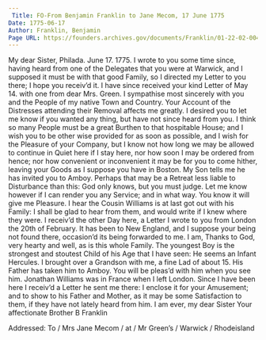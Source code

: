 ```yaml
---
 Title: FO-From Benjamin Franklin to Jane Mecom, 17 June 1775
Date: 1775-06-17
Author: Franklin, Benjamin
Page URL: https://founders.archives.gov/documents/Franklin/01-22-02-0043
---
```


My dear Sister,
Philada. June 17. 1775.
I wrote to you some time since, having heard from one of the Delegates that you were at Warwick, and I supposed it must be with that good Family, so I directed my Letter to you there; I hope you receiv’d it. I have since received your kind Letter of May 14. with one from dear Mrs. Green. I sympathise most sincerely with you and the People of my native Town and Country. Your Account of the Distresses attending their Removal affects me greatly. I desired you to let me know if you wanted any thing, but have not since heard from you. I think so many People must be a great Burthen to that hospitable House; and I wish you to be other wise provided for as soon as possible, and I wish for the Pleasure of your Company, but I know not how long we may be allowed to continue in Quiet here if I stay here, nor how soon I may be ordered from hence; nor how convenient or inconvenient it may be for you to come hither, leaving your Goods as I suppose you have in Boston. My Son tells me he has invited you to Amboy. Perhaps that may be a Retreat less liable to Disturbance than this: God only knows, but you must judge. Let me know however if I can render you any Service; and in what way. You know it will give me Pleasure. I hear the Cousin Williams is at last got out with his Family: I shall be glad to hear from them, and would write if I knew where they were. I receiv’d the other Day here, a Letter I wrote to you from London the 20th of February. It has been to New England, and I suppose your being not found there, occasion’d its being forwarded to me. I am, Thanks to God, very hearty and well, as is this whole Family. The youngest Boy is the strongest and stoutest Child of his Age that I have seen: He seems an Infant Hercules. I brought over a Grandson with me, a fine Lad of about 15. His Father has taken him to Amboy. You will be pleas’d with him when you see him. Jonathan Williams was in France when I left London. Since I have been here I receiv’d a Letter he sent me there: I enclose it for your Amusement; and to show to his Father and Mother, as it may be some Satisfaction to them, if they have not lately heard from him. I am ever, my dear Sister Your affectionate Brother
B Franklin
 
Addressed: To / Mrs Jane Mecom / at / Mr Green’s / Warwick / Rhodeisland

